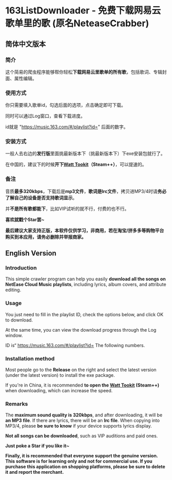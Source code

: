 # 163ListDownloader - 免费下载网易云歌单里的歌 (原名NeteaseCrabber)

## 简体中文版本

### 简介

这个简易的爬虫程序能够帮你轻松**下载网易云里歌单的所有歌**，包括歌词、专辑封面、属性编辑。

### 使用方式

你只需要填入歌单id，勾选后面的选项，点击确定即可下载。

同时可以通过Log窗口，查看下载进度。

id就是 "https://music.163.com/#/playlist?id=" 后面的数字。

### 安装方式

一般人去右边的**发行版**里面挑最新版本下（挑最新版本下）下exe安装包就行了。

在中国的，建议下的时候**开下[Watt Tookit](https://steampp.net/)（Steam++）**，可以提速的。

### 备注

音质**最多320kbps**，下载后是**mp3文件**，**歌词是lrc文件**，拷贝进MP3/4时请**务必了解自己的设备是否支持歌词显示**。

并**不是所有歌都能下**，比如VIP试听的就不行，付费的也不行。

**喜欢就戳个Star罢~**

**最后建议大家支持正版，本软件仅供学习，非商用，若在淘宝/拼多多等购物平台购买到本应用，请务必删除并举报商家。**

## English Version

### Introduction

This simple crawler program can help you easily **download all the songs on NetEase Cloud Music playlists**, including lyrics, album covers, and attribute editing.

### Usage

You just need to fill in the playlist ID, check the options below, and click OK to download.

At the same time, you can view the download progress through the Log window.

ID is“ https://music.163.com/#/playlist?id= The following numbers.

### Installation method

Most people go to the **Release** on the right and select the latest version (under the latest version) to install the exe package.

If you're in China, it is recommended **to open the [Watt Tookit](https://steampp.net/) (Steam++)** when downloading, which can increase the speed.

### Remarks

The **maximum sound quality is 320kbps**, and after downloading, it will be **an MP3 file**. If there are lyrics, there will be an **lrc file**. When copying into MP3/4, please **be sure to know** if your device supports lyrics display.

**Not all songs can be downloaded**, such as VIP auditions and paid ones.

**Just poke a Star if you like it~**

**Finally, it is recommended that everyone support the genuine version. This software is for learning only and not for commercial use. If you purchase this application on shopping platforms, please be sure to delete it and report the merchant.**
